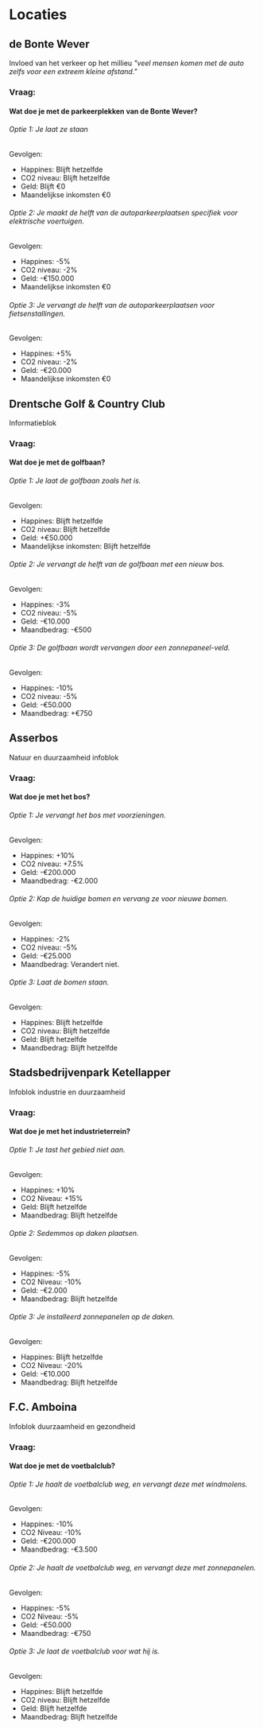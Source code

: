 # Locaties
## de Bonte Wever
Invloed van het verkeer op het millieu 
*"veel mensen komen met de auto zelfs voor een extreem kleine afstand."*

### Vraag:
#### Wat doe je met de parkeerplekken van de Bonte Wever?
###### Optie 1: Je laat ze staan
Gevolgen:
- Happines: Blijft hetzelfde
- CO2 niveau: Blijft hetzelfde
- Geld: Blijft €0
- Maandelijkse inkomsten €0
###### Optie 2: Je maakt de helft van de autoparkeerplaatsen specifiek voor elektrische voertuigen. 
Gevolgen:
- Happines: -5%
- CO2 niveau: -2%
- Geld: -€150.000
- Maandelijkse inkomsten €0
###### Optie 3: Je vervangt de helft van de autoparkeerplaatsen voor fietsenstallingen. 
Gevolgen:
- Happines: +5%
- CO2 niveau: -2%
- Geld: -€20.000
- Maandelijkse inkomsten €0

## Drentsche Golf & Country Club
Informatieblok

### Vraag:
#### Wat doe je met de golfbaan?
###### Optie 1: Je laat de golfbaan zoals het is. 
Gevolgen:
- Happines: Blijft hetzelfde
- CO2 niveau: Blijft hetzelfde
- Geld: +€50.000
- Maandelijkse inkomsten: Blijft hetzelfde
###### Optie 2: Je vervangt de helft van de golfbaan met een nieuw bos. 
Gevolgen:
- Happines: -3%
- CO2 niveau: -5%
- Geld: -€10.000
- Maandbedrag: -€500

###### Optie 3: De golfbaan wordt vervangen door een zonnepaneel-veld.
Gevolgen: 
- Happines: -10%
- CO2 niveau: -5%
- Geld: -€50.000
- Maandbedrag: +€750

## Asserbos
Natuur en duurzaamheid infoblok

### Vraag:
#### Wat doe je met het bos?
###### Optie 1: Je vervangt het bos met voorzieningen.
Gevolgen: 
- Happines: +10%
- CO2 niveau: +7.5%
- Geld: -€200.000
- Maandbedrag: -€2.000

###### Optie 2: Kap de huidige bomen en vervang ze voor nieuwe bomen. 
Gevolgen: 
- Happines: -2%
- CO2 niveau: -5%
- Geld: -€25.000
- Maandbedrag: Verandert niet. 

###### Optie 3: Laat de bomen staan. 
Gevolgen: 
- Happines: Blijft hetzelfde
- CO2 niveau: Blijft hetzelfde
- Geld: Blijft hetzelfde
- Maandbedrag: Blijft hetzelfde 

## Stadsbedrijvenpark Ketellapper
Infoblok industrie en duurzaamheid

### Vraag:
#### Wat doe je met het industrieterrein?
###### Optie 1: Je tast het gebied niet aan. 
Gevolgen:
- Happines: +10%
- CO2 Niveau: +15%
- Geld: Blijft hetzelfde
- Maandbedrag: Blijft hetzelfde

###### Optie 2: Sedemmos op daken plaatsen. 
Gevolgen:
- Happines: -5%
- CO2 Niveau: -10%
- Geld: -€2.000
- Maandbedrag: Blijft hetzelfde

###### Optie 3: Je installeerd zonnepanelen op de daken. 
Gevolgen:
- Happines: Blijft hetzelfde
- CO2 Niveau: -20%
- Geld: -€10.000
- Maandbedrag: Blijft hetzelfde

## F.C. Amboina
Infoblok duurzaamheid en gezondheid

### Vraag: 
#### Wat doe je met de voetbalclub?
###### Optie 1: Je haalt de voetbalclub weg, en vervangt deze met windmolens. 
Gevolgen:
- Happines: -10%
- CO2 Niveau: -10%
- Geld: -€200.000
- Maandbedrag: -€3.500

###### Optie 2: Je haalt de voetbalclub weg, en vervangt deze met zonnepanelen. 
Gevolgen:
- Happines: -5%
- CO2 Niveau: -5%
- Geld: -€50.000
- Maandbedrag: -€750

###### Optie 3: Je laat de voetbalclub voor wat hij is. 
Gevolgen: 
- Happines: Blijft hetzelfde
- CO2 niveau: Blijft hetzelfde
- Geld: Blijft hetzelfde
- Maandbedrag: Blijft hetzelfde 
